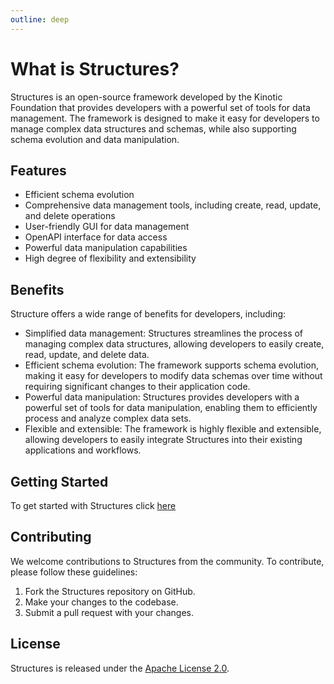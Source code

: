 ```yaml
---
outline: deep
---
```


# What is Structures?

Structures is an open-source framework developed by the Kinotic Foundation that provides developers with a powerful set of tools for data management. The framework is designed to make it easy for developers to manage complex data structures and schemas, while also supporting schema evolution and data manipulation.

## Features

- Efficient schema evolution
- Comprehensive data management tools, including create, read, update, and delete operations
- User-friendly GUI for data management
- OpenAPI interface for data access
- Powerful data manipulation capabilities
- High degree of flexibility and extensibility

## Benefits

Structure offers a wide range of benefits for developers, including:

- Simplified data management: Structures streamlines the process of managing complex data structures, allowing developers to easily create, read, update, and delete data.
- Efficient schema evolution: The framework supports schema evolution, making it easy for developers to modify data schemas over time without requiring significant changes to their application code.
- Powerful data manipulation: Structures provides developers with a powerful set of tools for data manipulation, enabling them to efficiently process and analyze complex data sets.
- Flexible and extensible: The framework is highly flexible and extensible, allowing developers to easily integrate Structures into their existing applications and workflows.

## Getting Started

To get started with Structures click [here](./getting-started)

## Contributing

We welcome contributions to Structures from the community. To contribute, please follow these guidelines:

1. Fork the Structures repository on GitHub.
2. Make your changes to the codebase.
3. Submit a pull request with your changes.

## License

Structures is released under the [Apache License 2.0](https://www.apache.org/licenses/LICENSE-2.0).

